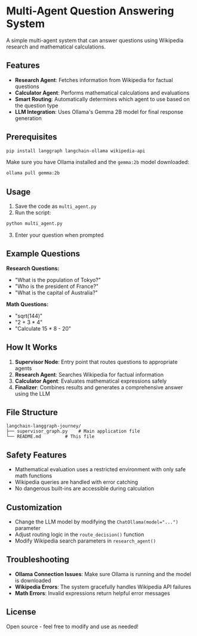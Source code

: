 # Multi-Agent Question Answering System

A simple multi-agent system that can answer questions using Wikipedia research and mathematical calculations.

## Features

- **Research Agent**: Fetches information from Wikipedia for factual questions
- **Calculator Agent**: Performs mathematical calculations and evaluations
- **Smart Routing**: Automatically determines which agent to use based on the question type
- **LLM Integration**: Uses Ollama's Gemma 2B model for final response generation

## Prerequisites

```bash
pip install langgraph langchain-ollama wikipedia-api
```

Make sure you have Ollama installed and the `gemma:2b` model downloaded:
```bash
ollama pull gemma:2b
```

## Usage

1. Save the code as `multi_agent.py`
2. Run the script:
```bash
python multi_agent.py
```
3. Enter your question when prompted

## Example Questions

**Research Questions:**
- "What is the population of Tokyo?"
- "Who is the president of France?"
- "What is the capital of Australia?"

**Math Questions:**
- "sqrt(144)"
- "2 + 3 * 4"
- "Calculate 15 * 8 - 20"

## How It Works

1. **Supervisor Node**: Entry point that routes questions to appropriate agents
2. **Research Agent**: Searches Wikipedia for factual information
3. **Calculator Agent**: Evaluates mathematical expressions safely
4. **Finalizer**: Combines results and generates a comprehensive answer using the LLM

## File Structure

```
langchain-langgraph-journey/
├── supervisor_graph.py    # Main application file
└── README.md         # This file
```

## Safety Features

- Mathematical evaluation uses a restricted environment with only safe math functions
- Wikipedia queries are handled with error catching
- No dangerous built-ins are accessible during calculation

## Customization

- Change the LLM model by modifying the `ChatOllama(model="...")` parameter
- Adjust routing logic in the `route_decision()` function
- Modify Wikipedia search parameters in `research_agent()`

## Troubleshooting

- **Ollama Connection Issues**: Make sure Ollama is running and the model is downloaded
- **Wikipedia Errors**: The system gracefully handles Wikipedia API failures
- **Math Errors**: Invalid expressions return helpful error messages

## License

Open source - feel free to modify and use as needed!